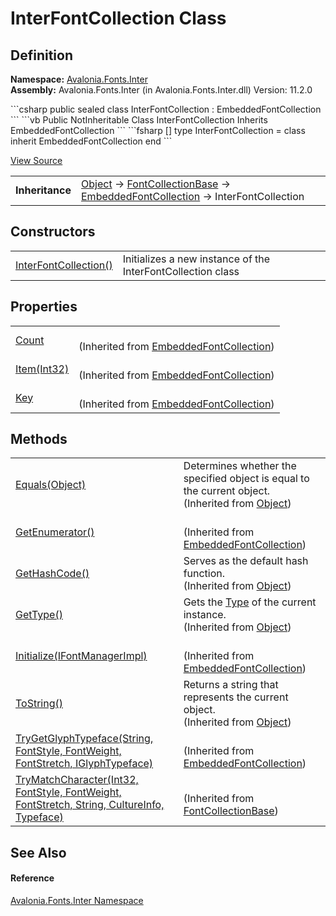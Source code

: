 # InterFontCollection Class




## Definition
**Namespace:** <a href="N_Avalonia_Fonts_Inter">Avalonia.Fonts.Inter</a>  
**Assembly:** Avalonia.Fonts.Inter (in Avalonia.Fonts.Inter.dll) Version: 11.2.0

<Tabs groupId="api-code-preview">
<TabItem value="csharp" label="C#">
```csharp
public sealed class InterFontCollection : EmbeddedFontCollection
```
</TabItem>
<TabItem value="vb" label="VB">
```vb
Public NotInheritable Class InterFontCollection
	Inherits EmbeddedFontCollection
```
</TabItem>
<TabItem value="fsharp" label="F#">
```fsharp
[<SealedAttribute>]
type InterFontCollection = 
    class
        inherit EmbeddedFontCollection
    end
```
</TabItem>
</Tabs>



<a href="https://github.com/AvaloniaUI/Avalonia/tree/master/src/Avalonia.Fonts.Inter/InterFontCollection.cs" title="View the source code">View Source</a>

<table>
<tr><td><strong>Inheritance</strong></td><td><a href="https://learn.microsoft.com/dotnet/api/system.object" target="_blank" rel="noopener noreferrer">Object</a>  →  <a href="T_Avalonia_Media_Fonts_FontCollectionBase">FontCollectionBase</a>  →  <a href="T_Avalonia_Media_Fonts_EmbeddedFontCollection">EmbeddedFontCollection</a>  →  InterFontCollection</td></tr>
</table>



## Constructors
<table>
<tr>
<td><a href="M_Avalonia_Fonts_Inter_InterFontCollection__ctor">InterFontCollection()</a></td>
<td>Initializes a new instance of the InterFontCollection class</td>
</tr>
</table>

## Properties
<table>
<tr>
<td><a href="P_Avalonia_Media_Fonts_EmbeddedFontCollection_Count">Count</a></td>
<td><br />(Inherited from <a href="T_Avalonia_Media_Fonts_EmbeddedFontCollection">EmbeddedFontCollection</a>)</td>
</tr>
<tr>
<td><a href="P_Avalonia_Media_Fonts_EmbeddedFontCollection_Item">Item(Int32)</a></td>
<td><br />(Inherited from <a href="T_Avalonia_Media_Fonts_EmbeddedFontCollection">EmbeddedFontCollection</a>)</td>
</tr>
<tr>
<td><a href="P_Avalonia_Media_Fonts_EmbeddedFontCollection_Key">Key</a></td>
<td><br />(Inherited from <a href="T_Avalonia_Media_Fonts_EmbeddedFontCollection">EmbeddedFontCollection</a>)</td>
</tr>
</table>

## Methods
<table>
<tr>
<td><a href="https://learn.microsoft.com/dotnet/api/system.object.equals#system-object-equals(system-object)" target="_blank" rel="noopener noreferrer">Equals(Object)</a></td>
<td>Determines whether the specified object is equal to the current object.<br />(Inherited from <a href="https://learn.microsoft.com/dotnet/api/system.object" target="_blank" rel="noopener noreferrer">Object</a>)</td>
</tr>
<tr>
<td><a href="M_Avalonia_Media_Fonts_EmbeddedFontCollection_GetEnumerator">GetEnumerator()</a></td>
<td><br />(Inherited from <a href="T_Avalonia_Media_Fonts_EmbeddedFontCollection">EmbeddedFontCollection</a>)</td>
</tr>
<tr>
<td><a href="https://learn.microsoft.com/dotnet/api/system.object.gethashcode" target="_blank" rel="noopener noreferrer">GetHashCode()</a></td>
<td>Serves as the default hash function.<br />(Inherited from <a href="https://learn.microsoft.com/dotnet/api/system.object" target="_blank" rel="noopener noreferrer">Object</a>)</td>
</tr>
<tr>
<td><a href="https://learn.microsoft.com/dotnet/api/system.object.gettype" target="_blank" rel="noopener noreferrer">GetType()</a></td>
<td>Gets the <a href="https://learn.microsoft.com/dotnet/api/system.type" target="_blank" rel="noopener noreferrer">Type</a> of the current instance.<br />(Inherited from <a href="https://learn.microsoft.com/dotnet/api/system.object" target="_blank" rel="noopener noreferrer">Object</a>)</td>
</tr>
<tr>
<td><a href="M_Avalonia_Media_Fonts_EmbeddedFontCollection_Initialize">Initialize(IFontManagerImpl)</a></td>
<td><br />(Inherited from <a href="T_Avalonia_Media_Fonts_EmbeddedFontCollection">EmbeddedFontCollection</a>)</td>
</tr>
<tr>
<td><a href="https://learn.microsoft.com/dotnet/api/system.object.tostring" target="_blank" rel="noopener noreferrer">ToString()</a></td>
<td>Returns a string that represents the current object.<br />(Inherited from <a href="https://learn.microsoft.com/dotnet/api/system.object" target="_blank" rel="noopener noreferrer">Object</a>)</td>
</tr>
<tr>
<td><a href="M_Avalonia_Media_Fonts_EmbeddedFontCollection_TryGetGlyphTypeface">TryGetGlyphTypeface(String, FontStyle, FontWeight, FontStretch, IGlyphTypeface)</a></td>
<td><br />(Inherited from <a href="T_Avalonia_Media_Fonts_EmbeddedFontCollection">EmbeddedFontCollection</a>)</td>
</tr>
<tr>
<td><a href="M_Avalonia_Media_Fonts_FontCollectionBase_TryMatchCharacter">TryMatchCharacter(Int32, FontStyle, FontWeight, FontStretch, String, CultureInfo, Typeface)</a></td>
<td><br />(Inherited from <a href="T_Avalonia_Media_Fonts_FontCollectionBase">FontCollectionBase</a>)</td>
</tr>
</table>

## See Also


#### Reference
<a href="N_Avalonia_Fonts_Inter">Avalonia.Fonts.Inter Namespace</a>  
